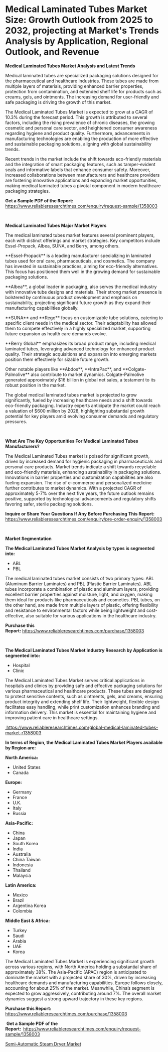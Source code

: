<p><h1>Medical Laminated Tubes Market Size: Growth Outlook from 2025 to 2032, projecting at Market's Trends Analysis by Application, Regional Outlook, and Revenue</h1></p><p><strong>Medical Laminated Tubes Market Analysis and Latest Trends</strong></p>
<p><p>Medical laminated tubes are specialized packaging solutions designed for the pharmaceutical and healthcare industries. These tubes are made from multiple layers of materials, providing enhanced barrier properties, protection from contamination, and extended shelf life for products such as creams, gels, and ointments. The increasing demand for user-friendly and safe packaging is driving the growth of this market.</p><p>The Medical Laminated Tubes Market is expected to grow at a CAGR of 10.3% during the forecast period. This growth is attributed to several factors, including the rising prevalence of chronic diseases, the growing cosmetic and personal care sector, and heightened consumer awareness regarding hygiene and product quality. Furthermore, advancements in manufacturing technologies are enabling the production of more effective and sustainable packaging solutions, aligning with global sustainability trends.</p><p>Recent trends in the market include the shift towards eco-friendly materials and the integration of smart packaging features, such as tamper-evident seals and informative labels that enhance consumer safety. Moreover, increased collaborations between manufacturers and healthcare providers are fostering innovative applications and expanding market opportunities, making medical laminated tubes a pivotal component in modern healthcare packaging strategies.</p></p>
<p><strong>Get a Sample PDF of the Report:&nbsp;</strong> <a href="https://www.reliableresearchtimes.com/enquiry/request-sample/1358003?utm_campaign=2006&utm_medium=2&utm_source=Github&utm_content=ia&utm_term=24022025&utm_id=medical-laminated-tubes">https://www.reliableresearchtimes.com/enquiry/request-sample/1358003</a></p>
<p>&nbsp;</p>
<p><strong>Medical Laminated Tubes Major Market Players</strong></p>
<p><p>The medical laminated tubes market features several prominent players, each with distinct offerings and market strategies. Key competitors include Essel-Propack, Albea, SUNA, and Berry, among others.</p><p>**Essel-Propack** is a leading manufacturer specializing in laminated tubes used for oral care, pharmaceuticals, and cosmetics. The company has invested in sustainable practices, aiming for eco-friendly alternatives. This focus has positioned them well in the growing demand for sustainable packaging solutions.</p><p>**Albea**, a global leader in packaging, also serves the medical industry with innovative tube designs and materials. Their strong market presence is bolstered by continuous product development and emphasis on sustainability, projecting significant future growth as they expand their manufacturing capabilities globally.</p><p>**SUNA** and **Rego** focus on customizable tube solutions, catering to specific client needs in the medical sector. Their adaptability has allowed them to compete effectively in a highly specialized market, supporting future expansion as health care demands evolve.</p><p>**Berry Global** emphasizes its broad product range, including medical laminated tubes, leveraging advanced technology for enhanced product quality. Their strategic acquisitions and expansion into emerging markets position them effectively for sizable future growth.</p><p>Other notable players like **Abdos**, **IntraPac**, and **Colgate-Palmolive** also contribute to market dynamics. Colgate-Palmolive generated approximately $16 billion in global net sales, a testament to its robust position in the market.</p><p>The global medical laminated tubes market is projected to grow significantly, fueled by increasing healthcare needs and a shift towards eco-friendly packaging. Industry experts anticipate the market could reach a valuation of $600 million by 2028, highlighting substantial growth potential for key players amid evolving consumer demands and regulatory pressures.</p></p>
<p>&nbsp;</p>
<p><strong>What Are The Key Opportunities For Medical Laminated Tubes Manufacturers?</strong></p>
<p><p>The Medical Laminated Tubes market is poised for significant growth, driven by increased demand for hygienic packaging in pharmaceuticals and personal care products. Market trends indicate a shift towards recyclable and eco-friendly materials, enhancing sustainability in packaging solutions. Innovations in barrier properties and customization capabilities are also fueling expansion. The rise of e-commerce and personalized medicine further contributes to market dynamics. With a projected CAGR of approximately 5-7% over the next five years, the future outlook remains positive, supported by technological advancements and regulatory shifts favoring safer, sterile packaging solutions.</p></p>
<p><strong>Inquire or Share Your Questions If Any Before Purchasing This Report:</strong> <a href="https://www.reliableresearchtimes.com/enquiry/pre-order-enquiry/1358003?utm_campaign=2006&utm_medium=2&utm_source=Github&utm_content=ia&utm_term=24022025&utm_id=medical-laminated-tubes">https://www.reliableresearchtimes.com/enquiry/pre-order-enquiry/1358003</a></p>
<p>&nbsp;</p>
<p><strong>Market Segmentation</strong></p>
<p><strong>The Medical Laminated Tubes Market Analysis by types is segmented into:</strong></p>
<p><ul><li>ABL</li><li>PBL</li></ul></p>
<p><p>The medical laminated tubes market consists of two primary types: ABL (Aluminum Barrier Laminates) and PBL (Plastic Barrier Laminates). ABL tubes incorporate a combination of plastic and aluminum layers, providing excellent barrier properties against moisture, light, and oxygen, making them ideal for products like pharmaceuticals and cosmetics. PBL tubes, on the other hand, are made from multiple layers of plastic, offering flexibility and resistance to environmental factors while being lightweight and cost-effective, also suitable for various applications in the healthcare industry.</p></p>
<p><strong>Purchase this Report:&nbsp;</strong><a href="https://www.reliableresearchtimes.com/purchase/1358003?utm_campaign=2006&utm_medium=2&utm_source=Github&utm_content=ia&utm_term=24022025&utm_id=medical-laminated-tubes">https://www.reliableresearchtimes.com/purchase/1358003</a></p>
<p>&nbsp;</p>
<p><strong>The Medical Laminated Tubes Market Industry Research by Application is segmented into:</strong></p>
<p><ul><li>Hospital</li><li>Clinic</li></ul></p>
<p><p>The Medical Laminated Tubes Market serves critical applications in hospitals and clinics by providing safe and effective packaging solutions for various pharmaceutical and healthcare products. These tubes are designed to protect sensitive contents, such as ointments, gels, and creams, ensuring product integrity and extending shelf life. Their lightweight, flexible design facilitates easy handling, while print customization enhances branding and information delivery. This market is essential for maintaining hygiene and improving patient care in healthcare settings.</p></p>
<p><a href="https://www.reliableresearchtimes.com/global-medical-laminated-tubes-market-r1358003?utm_campaign=2006&utm_medium=2&utm_source=Github&utm_content=ia&utm_term=24022025&utm_id=medical-laminated-tubes">&nbsp;https://www.reliableresearchtimes.com/global-medical-laminated-tubes-market-r1358003</a></p>
<p><strong>In terms of Region, the Medical Laminated Tubes Market Players available by Region are:</strong></p>
<p>
    <p> <strong> North America: </strong>
        <ul>
            <li>United States</li>
            <li>Canada</li>
        </ul>
        </p> 
    <p> <strong> Europe: </strong>
        <ul>
            <li>Germany</li>
            <li>France</li>
            <li>U.K.</li>
            <li>Italy</li>
            <li>Russia</li>
        </ul>
        </p> 
    <p> <strong> Asia-Pacific: </strong>
        <ul>
            <li>China</li>
            <li>Japan</li>
            <li>South Korea</li>
            <li>India</li>
            <li>Australia</li>
            <li>China Taiwan</li>
            <li>Indonesia</li>
            <li>Thailand</li>
            <li>Malaysia</li>
        </ul>
        </p> 
    <p> <strong> Latin America: </strong>
        <ul>
            <li>Mexico</li>
            <li>Brazil</li>
            <li>Argentina Korea</li>
            <li>Colombia</li>
        </ul>
        </p> 
    <p> <strong> Middle East & Africa: </strong>
        <ul>
            <li>Turkey</li>
            <li>Saudi</li>
            <li>Arabia</li>
            <li>UAE</li>
            <li>Korea</li>
        </ul>
    </p>
    </p>
<p><p>The Medical Laminated Tubes Market is experiencing significant growth across various regions, with North America holding a substantial share of approximately 38%. The Asia-Pacific (APAC) region is anticipated to dominate the market with a projected share of 30%, driven by increasing healthcare demands and manufacturing capabilities. Europe follows closely, accounting for about 25% of the market. Meanwhile, China’s segment is expected to grow aggressively, contributing around 7%. The overall market dynamics suggest a strong upward trajectory in these key regions.</p></p>
<p><strong>Purchase this Report: </strong><a href="https://www.reliableresearchtimes.com/purchase/1358003?utm_campaign=2006&utm_medium=2&utm_source=Github&utm_content=ia&utm_term=24022025&utm_id=medical-laminated-tubes">https://www.reliableresearchtimes.com/purchase/1358003</a></p>
<p>&nbsp;<strong>Get a Sample PDF of the Report:&nbsp;&nbsp;</strong><a href="https://www.reliableresearchtimes.com/enquiry/request-sample/1358003?utm_campaign=2006&utm_medium=2&utm_source=Github&utm_content=ia&utm_term=24022025&utm_id=medical-laminated-tubes">https://www.reliableresearchtimes.com/enquiry/request-sample/1358003</a></p>
<p><strong></strong></p>
<p><p><a href="https://github.com/bmorecock/Market-Research-Report-List-6/blob/main/semi-automatic-steam-dryer-market.md?utm_campaign=2006&utm_medium=2&utm_source=Github&utm_content=ia&utm_term=24022025&utm_id=medical-laminated-tubes">Semi-Automatic Steam Dryer Market</a></p></p>